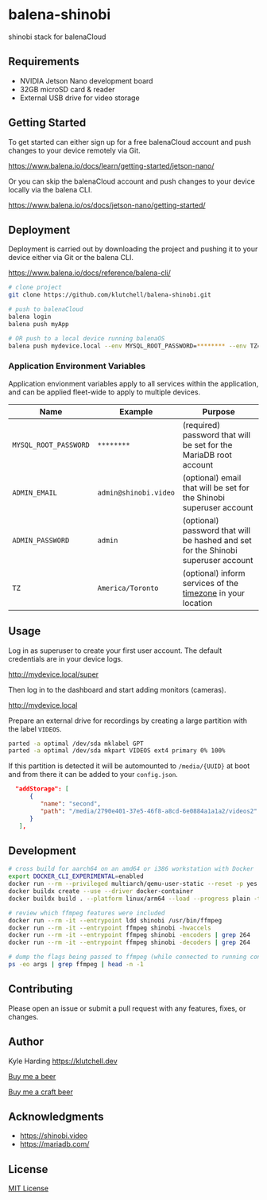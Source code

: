 # balena-shinobi

shinobi stack for balenaCloud

## Requirements

- NVIDIA Jetson Nano development board
- 32GB microSD card & reader
- External USB drive for video storage

## Getting Started

To get started can either sign up for a free balenaCloud account and push changes to your device remotely via Git.

<https://www.balena.io/docs/learn/getting-started/jetson-nano/>

Or you can skip the balenaCloud account and push changes to your device locally via the balena CLI.

<https://www.balena.io/os/docs/jetson-nano/getting-started/>

## Deployment

Deployment is carried out by downloading the project and pushing it to your device either via Git or the balena CLI.

<https://www.balena.io/docs/reference/balena-cli/>

```bash
# clone project
git clone https://github.com/klutchell/balena-shinobi.git

# push to balenaCloud
balena login
balena push myApp

# OR push to a local device running balenaOS
balena push mydevice.local --env MYSQL_ROOT_PASSWORD=******** --env TZ=America/Toronto
```

### Application Environment Variables

Application envionment variables apply to all services within the application, and can be applied fleet-wide to apply to multiple devices.

|Name|Example|Purpose|
|---|---|---|
|`MYSQL_ROOT_PASSWORD`|`********`|(required) password that will be set for the MariaDB root account|
|`ADMIN_EMAIL`|`admin@shinobi.video`|(optional) email that will be set for the Shinobi superuser account|
|`ADMIN_PASSWORD`|`admin`|(optional) password that will be hashed and set for the Shinobi superuser account|
|`TZ`|`America/Toronto`|(optional) inform services of the [timezone](https://en.wikipedia.org/wiki/List_of_tz_database_time_zones) in your location|

## Usage

Log in as superuser to create your first user account. The default credentials are in your device logs.

<http://mydevice.local/super>

Then log in to the dashboard and start adding monitors (cameras).

<http://mydevice.local>

Prepare an external drive for recordings by creating a large partition with the label `VIDEOS`.

```bash
parted -a optimal /dev/sda mklabel GPT
parted -a optimal /dev/sda mkpart VIDEOS ext4 primary 0% 100%
```

If this partition is detected it will be automounted to `/media/{UUID}` at boot and from there it can be added to your `config.json`.

```json
  "addStorage": [
      {
         "name": "second",
         "path": "/media/2790e401-37e5-46f8-a8cd-6e0884a1a1a2/videos2"
      }
   ],
```

## Development

```bash
# cross build for aarch64 on an amd64 or i386 workstation with Docker
export DOCKER_CLI_EXPERIMENTAL=enabled
docker run --rm --privileged multiarch/qemu-user-static --reset -p yes
docker buildx create --use --driver docker-container
docker buildx build . --platform linux/arm64 --load --progress plain -t shinobi

# review which ffmpeg features were included
docker run --rm -it --entrypoint ldd shinobi /usr/bin/ffmpeg
docker run --rm -it --entrypoint ffmpeg shinobi -hwaccels
docker run --rm -it --entrypoint ffmpeg shinobi -encoders | grep 264
docker run --rm -it --entrypoint ffmpeg shinobi -decoders | grep 264

# dump the flags being passed to ffmpeg (while connected to running container)
ps -eo args | grep ffmpeg | head -n -1
```

## Contributing

Please open an issue or submit a pull request with any features, fixes, or changes.

## Author

Kyle Harding <https://klutchell.dev>

[Buy me a beer](https://kyles-tip-jar.myshopify.com/cart/31356319498262:1?channel=buy_button)

[Buy me a craft beer](https://kyles-tip-jar.myshopify.com/cart/31356317859862:1?channel=buy_button)

## Acknowledgments

- <https://shinobi.video>
- <https://mariadb.com/>

## License

[MIT License](./LICENSE)
